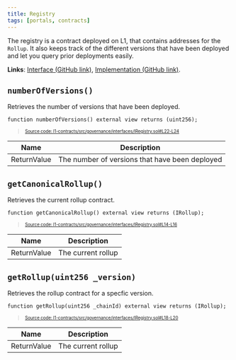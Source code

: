 ```yaml
---
title: Registry
tags: [portals, contracts]
---
```


The registry is a contract deployed on L1, that contains addresses for the `Rollup`. It also keeps track of the different versions that have been deployed and let you query prior deployments easily.

**Links**: [Interface (GitHub link)](https://github.com/AztecProtocol/aztec-packages/blob/master/l1-contracts/src/governance/interfaces/IRegistry.sol), [Implementation (GitHub link)](https://github.com/AztecProtocol/aztec-packages/blob/master/l1-contracts/src/governance/Registry.sol).

## `numberOfVersions()`

Retrieves the number of versions that have been deployed.

```solidity title="registry_number_of_versions" showLineNumbers 
function numberOfVersions() external view returns (uint256);
```
> <sup><sub><a href="https://github.com/AztecProtocol/aztec-packages/blob/v0.87.6/l1-contracts/src/governance/interfaces/IRegistry.sol#L22-L24" target="_blank" rel="noopener noreferrer">Source code: l1-contracts/src/governance/interfaces/IRegistry.sol#L22-L24</a></sub></sup>


| Name        | Description                                    |
| ----------- | ---------------------------------------------- |
| ReturnValue | The number of versions that have been deployed |

## `getCanonicalRollup()`

Retrieves the current rollup contract.

```solidity title="registry_get_canonical_rollup" showLineNumbers 
function getCanonicalRollup() external view returns (IRollup);
```
> <sup><sub><a href="https://github.com/AztecProtocol/aztec-packages/blob/v0.87.6/l1-contracts/src/governance/interfaces/IRegistry.sol#L14-L16" target="_blank" rel="noopener noreferrer">Source code: l1-contracts/src/governance/interfaces/IRegistry.sol#L14-L16</a></sub></sup>


| Name        | Description        |
| ----------- | ------------------ |
| ReturnValue | The current rollup |

## `getRollup(uint256 _version)`

Retrieves the rollup contract for a specfic version.

```solidity title="registry_get_rollup" showLineNumbers 
function getRollup(uint256 _chainId) external view returns (IRollup);
```
> <sup><sub><a href="https://github.com/AztecProtocol/aztec-packages/blob/v0.87.6/l1-contracts/src/governance/interfaces/IRegistry.sol#L18-L20" target="_blank" rel="noopener noreferrer">Source code: l1-contracts/src/governance/interfaces/IRegistry.sol#L18-L20</a></sub></sup>


| Name        | Description        |
| ----------- | ------------------ |
| ReturnValue | The current rollup |

